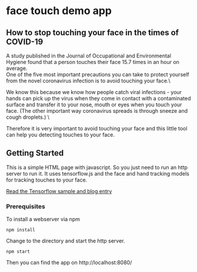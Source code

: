 # face touch demo app

## How to stop touching your face in the times of COVID-19

A study published in the Journal of Occupational and Environmental Hygiene found that a person touches their face 15.7 times in an hour on average. \
One of the five most important precautions you can take to protect yourself from the novel coronavirus infection is to avoid touching your face.\

We know this because we know how people catch viral infections - your hands can pick up the virus when they come in contact with a contaminated surface and transfer it to your nose, mouth or eyes when you touch your face. (The other important way coronavirus spreads is through sneeze and cough droplets.) \

Therefore it is very important to avoid touching your face and this little tool can help you detecting touches to your face.

## Getting Started

This is a simple HTML page with javascript. So you just need to run an http server to run it.
It uses tensorflow.js and the face and hand tracking models for tracking touches to your face.

[Read the Tensorflow sample and blog entry](https://blog.tensorflow.org/2020/03/face-and-hand-tracking-in-browser-with-mediapipe-and-tensorflowjs.html)

### Prerequisites

To install a webserver via npm

```
npm install
```

Change to the directory and start the http server.

```
npm start
```

Then you can find the app on http://localhost:8080/
